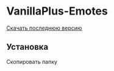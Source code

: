 # VanillaPlus-Emotes

[Скачать последнюю версию](https://github.com/Johnny-Gat/VanillaPlus-Emotes/releases/latest)

## Установка

Скопировать папку
